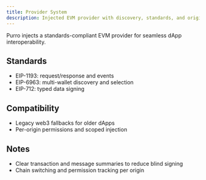 ```yaml
---
title: Provider System
description: Injected EVM provider with discovery, standards, and origin validation.
---
```


Purro injects a standards-compliant EVM provider for seamless dApp interoperability.

## Standards
- EIP-1193: request/response and events
- EIP-6963: multi-wallet discovery and selection
- EIP-712: typed data signing

## Compatibility
- Legacy web3 fallbacks for older dApps
- Per-origin permissions and scoped injection

## Notes
- Clear transaction and message summaries to reduce blind signing
- Chain switching and permission tracking per origin 